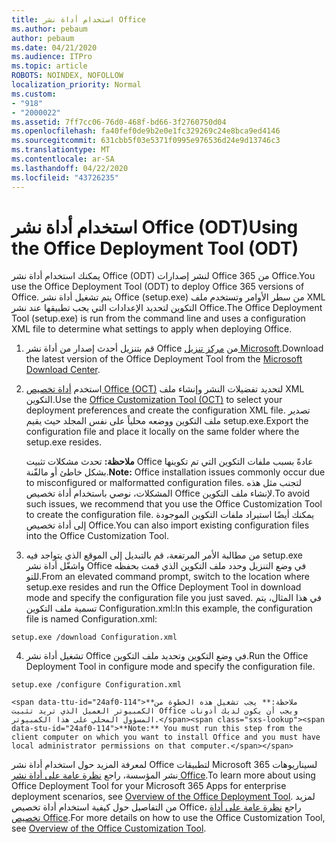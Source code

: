 ```yaml
---
title: استخدام أداة نشر Office
ms.author: pebaum
author: pebaum
ms.date: 04/21/2020
ms.audience: ITPro
ms.topic: article
ROBOTS: NOINDEX, NOFOLLOW
localization_priority: Normal
ms.custom:
- "918"
- "2000022"
ms.assetid: 7ff7cc06-76d0-468f-bd66-3f2760750d04
ms.openlocfilehash: fa40fef0de9b2e0e1fc329269c24e8bca9ed4146
ms.sourcegitcommit: 631cbb5f03e5371f0995e976536d24e9d13746c3
ms.translationtype: MT
ms.contentlocale: ar-SA
ms.lasthandoff: 04/22/2020
ms.locfileid: "43726235"
---
```

# <a name="using-the-office-deployment-tool-odt"></a><span data-ttu-id="24af0-102">استخدام أداة نشر Office (ODT)</span><span class="sxs-lookup"><span data-stu-id="24af0-102">Using the Office Deployment Tool (ODT)</span></span>

<span data-ttu-id="24af0-103">يمكنك استخدام أداة نشر Office (ODT) لنشر إصدارات Office 365 من Office.</span><span class="sxs-lookup"><span data-stu-id="24af0-103">You use the Office Deployment Tool (ODT) to deploy Office 365 versions of Office.</span></span> <span data-ttu-id="24af0-104">يتم تشغيل أداة نشر Office (setup.exe) من سطر الأوامر وتستخدم ملف XML التكوين لتحديد الإعدادات التي يجب تطبيقها عند نشر Office.</span><span class="sxs-lookup"><span data-stu-id="24af0-104">The Office Deployment Tool (setup.exe) is run from the command line and uses a configuration XML file to determine what settings to apply when deploying Office.</span></span>
  
1. <span data-ttu-id="24af0-105">قم بتنزيل أحدث إصدار من أداة نشر Office من [مركز تنزيل Microsoft](https://go.microsoft.com/fwlink/p/?LinkID=626065).</span><span class="sxs-lookup"><span data-stu-id="24af0-105">Download the latest version of the Office Deployment Tool from the [Microsoft Download Center](https://go.microsoft.com/fwlink/p/?LinkID=626065).</span></span>

2. <span data-ttu-id="24af0-106">استخدم [أداة تخصيص Office (OCT)](https://config.office.com) لتحديد تفضيلات النشر وإنشاء ملف XML التكوين.</span><span class="sxs-lookup"><span data-stu-id="24af0-106">Use the [Office Customization Tool (OCT)](https://config.office.com) to select your deployment preferences and create the configuration XML file.</span></span> <span data-ttu-id="24af0-107">تصدير ملف التكوين ووضعه محلياً على نفس المجلد حيث يقيم setup.exe.</span><span class="sxs-lookup"><span data-stu-id="24af0-107">Export the configuration file and place it locally on the same folder where the setup.exe resides.</span></span>

    <span data-ttu-id="24af0-108">**ملاحظة:** تحدث مشكلات تثبيت Office عادةً بسبب ملفات التكوين التي تم تكوينها بشكل خاطئ أو مالفّنة.</span><span class="sxs-lookup"><span data-stu-id="24af0-108">**Note:** Office installation issues commonly occur due to misconfigured or malformatted configuration files.</span></span> <span data-ttu-id="24af0-109">لتجنب مثل هذه المشكلات، نوصي باستخدام أداة تخصيص Office لإنشاء ملف التكوين.</span><span class="sxs-lookup"><span data-stu-id="24af0-109">To avoid such issues, we recommend that you use the Office Customization Tool to create the configuration file.</span></span> <span data-ttu-id="24af0-110">يمكنك أيضًا استيراد ملفات التكوين الموجودة إلى أداة تخصيص Office.</span><span class="sxs-lookup"><span data-stu-id="24af0-110">You can also import existing configuration files into the Office Customization Tool.</span></span>

3. <span data-ttu-id="24af0-111">من مطالبة الأمر المرتفعة، قم بالتبديل إلى الموقع الذي يتواجد فيه setup.exe واشغّل أداة نشر Office في وضع التنزيل وحدد ملف التكوين الذي قمت بحفظه للتو.</span><span class="sxs-lookup"><span data-stu-id="24af0-111">From an elevated command prompt, switch to the location where setup.exe resides and run the Office Deployment Tool in download mode and specify the configuration file you just saved.</span></span> <span data-ttu-id="24af0-112">في هذا المثال، يتم تسمية ملف التكوين Configuration.xml:</span><span class="sxs-lookup"><span data-stu-id="24af0-112">In this example, the configuration file is named Configuration.xml:</span></span>
    
  ```
  setup.exe /download Configuration.xml  
  ```

4. <span data-ttu-id="24af0-113">تشغيل أداة نشر Office في وضع التكوين وتحديد ملف التكوين.</span><span class="sxs-lookup"><span data-stu-id="24af0-113">Run the Office Deployment Tool in configure mode and specify the configuration file.</span></span>
    
  ```
  setup.exe /configure Configuration.xml
  ```

    <span data-ttu-id="24af0-114">**ملاحظة:** يجب تشغيل هذه الخطوة من الكمبيوتر العميل الذي تريد تثبيت Office ويجب أن يكون لديك أذونات المسؤول المحلي على هذا الكمبيوتر.</span><span class="sxs-lookup"><span data-stu-id="24af0-114">**Note:** You must run this step from the client computer on which you want to install Office and you must have local administrator permissions on that computer.</span></span>

<span data-ttu-id="24af0-115">لمعرفة المزيد حول استخدام أداة نشر Office لتطبيقات Microsoft 365 لسيناريوهات نشر المؤسسة، راجع [نظرة عامة على أداة نشر Office](https://docs.microsoft.com/deployoffice/overview-of-the-office-2016-deployment-tool).</span><span class="sxs-lookup"><span data-stu-id="24af0-115">To learn more about using Office Deployment Tool for your Microsoft 365 Apps for enterprise deployment scenarios, see [Overview of the Office Deployment Tool](https://docs.microsoft.com/deployoffice/overview-of-the-office-2016-deployment-tool).</span></span> <span data-ttu-id="24af0-116">لمزيد من التفاصيل حول كيفية استخدام أداة تخصيص Office، راجع [نظرة عامة على أداة تخصيص Office](https://docs.microsoft.com/DeployOffice/overview-of-the-office-customization-tool-for-click-to-run).</span><span class="sxs-lookup"><span data-stu-id="24af0-116">For more details on how to use the Office Customization Tool, see [Overview of the Office Customization Tool](https://docs.microsoft.com/DeployOffice/overview-of-the-office-customization-tool-for-click-to-run).</span></span>
